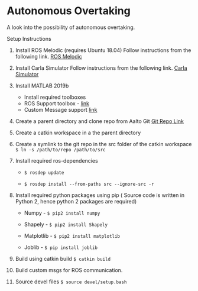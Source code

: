 # Autonomous Overtaking

A look into the possibility of autonomous overtaking.

Setup Instructions

1. Install ROS Melodic (requires Ubuntu 18.04)
    Follow instructions from the following link.
    [ROS Melodic](https://wiki.ros.org/melodic/Installation/Ubuntu)

2. Install Carla Simulator
    Follow instructions from the following link.
    [Carla Simulator](https://carla.readthedocs.io/en/latest/start_quickstart/)
3. Install MATLAB 2019b
    * Install required toolboxes
    - ROS Support toolbox - [link](https://www.mathworks.com/products/ros.html)
    - Custom Message support [link](https://www.mathworks.com/matlabcentral/fileexchange/49810-ros-toolbox-interface-for-ros-custom-messages)


4. Create a parent directory and clone repo from Aalto Git
    [Git Repo Link](https://version.aalto.fi/gitlab/palattj1/autonomous-overtaking)
5. Create a catkin workspace in a the parent directory 
6. Create a symlink to the git repo in the src folder of the catkin workspace
    `$ ln -s /path/to/repo /path/to/src`
7. Install required ros-dependencies
   
    *   `$ rosdep update`
   
    *   `$ rosdep install --from-paths src --ignore-src -r`
8. Install required python packages using pip ( Source code is written in Python 2, hence python 2 packages are required)
    
    *  Numpy - `$ pip2 install numpy`
    
    *  Shapely - `$ pip2 install Shapely`
   
    *   Matplotlib - `$ pip2 install matplotlib`
   
    *   Joblib - `$ pip install joblib`
9. Build using catkin build
    `$ catkin build`
10. Build custom msgs for ROS communication. 
    
11. Source devel files 
    `$ source devel/setup.bash`

